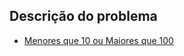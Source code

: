## Descrição do problema
   * [Menores que 10 ou Maiores que 100](https://www.urionlinejudge.com.br/judge/pt/problems/view/2604)